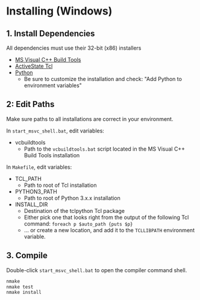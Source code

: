 # Installing (Windows)

## 1. Install Dependencies
All dependencies must use their 32-bit (x86) installers

* [MS Visual C++ Build Tools](http://landinghub.visualstudio.com/visual-cpp-build-tools)
* [ActiveState Tcl](https://www.activestate.com/activetcl/downloads)
* [Python](https://www.python.org/downloads)
    * Be sure to customize the installation and check: "Add Python to environment variables"

## 2: Edit Paths
Make sure paths to all installations are correct in your environment.

In `start_msvc_shell.bat`, edit variables:

* vcbuildtools
    * Path to the `vcbuildtools.bat` script located in the MS Visual C++ Build Tools installation

In `Makefile`, edit variables:

* TCL_PATH
    * Path to root of Tcl installation
* PYTHON3_PATH
    * Path to root of Python 3.x.x installation
* INSTALL_DIR
    * Destination of the tclpython Tcl package
    * Either pick one that looks right from the output of the following Tcl command:
        `foreach p $auto_path {puts $p}`
    * ... or create a new location, and add it to the `TCLLIBPATH` environment variable.

## 3. Compile

Double-click `start_msvc_shell.bat` to open the compiler command shell.

```bash
nmake
nmake test
nmake install
```
